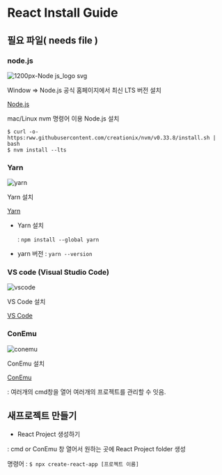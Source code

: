 # React Install Guide

## 필요 파일( needs file )
### node.js 

![1200px-Node js_logo svg](https://user-images.githubusercontent.com/80079066/119083438-e4893980-ba3a-11eb-8694-6ded536f676d.png)

Window => Node.js 공식 홈페이지에서 최신 LTS 버전 설치

[Node.js](https://nodejs.org/en/) 

mac/Linux nvm 명령어 이용 Node.js 설치 

```
$ curl -o- https:rww.githubusercontent.com/creationix/nvm/v0.33.8/install.sh | bash 
$ nvm install --lts 
```

### Yarn

![yarn](https://user-images.githubusercontent.com/80079066/119083443-e5ba6680-ba3a-11eb-9f40-7153d8ed00ba.png)

Yarn 설치

[Yarn](https://classic.yarnpkg.com/en/docs/install#windows-stable)

- Yarn 설치
 
  : `npm install --global yarn`
- yarn 버전
  : `yarn --version`
 
### VS code (Visual Studio Code)

![vscode](https://user-images.githubusercontent.com/80079066/119083442-e5ba6680-ba3a-11eb-9b9a-1a4b97252848.png)

 VS Code 설치
 
[VS Code](https://code.visualstudio.com/)
 
### ConEmu 

![conemu](https://user-images.githubusercontent.com/80079066/119083440-e521d000-ba3a-11eb-82e8-2074b9966ea9.png)


ConEmu 설치 

[ConEmu](https://conemu.github.io/)

: 여러개의 cmd창을 열어 여러개의 프로젝트를 관리할 수 잇음.
 
## 새프로젝트 만들기
 
 - React Project 생성하기
 
  : cmd or ConEmu 창 열어서 원하는 곳에 React Project folder 생성 
  
  명령어 : ` $ npx create-react-app [프로젝트 이름] `




